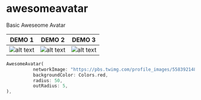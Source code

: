 # awesomeavatar
Basic Aweseome Avatar 

DEMO 1                |  DEMO 2             | DEMO 3
:-------------------------:|:-------------------------:|:-------------------------:
![alt text](https://user-images.githubusercontent.com/48730205/101055598-56072580-358a-11eb-82f1-38917b70c697.png "1")  |  ![alt text](https://user-images.githubusercontent.com/48730205/101055595-54d5f880-358a-11eb-9975-dc014f5df16a.png "2")  |  ![alt text](https://user-images.githubusercontent.com/48730205/101055865-a5e5ec80-358a-11eb-892f-06eb486a985a.png "3")  

  ```dart
  AwesomeAvatar(
            networkImage: "https://pbs.twimg.com/profile_images/558392148697939968/FSHEYq_5_400x400.png",
            backgroundColor: Colors.red,
            radius: 50,
            outRadius: 5,
),

  ```
